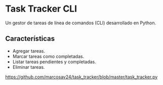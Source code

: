 # Task Tracker CLI

Un gestor de tareas de línea de comandos (CLI) desarrollado en Python.

## Características

- Agregar tareas.
- Marcar tareas como completadas.
- Listar tareas pendientes y completadas.
- Eliminar tareas.

[https://github.com/marcosav24/task_tracker/blob/master/task_tracker.py
](https://github.com/marcosav24/task_tracker/tree/master)
